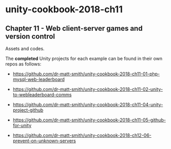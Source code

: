 # unity-cookbook-2018-ch11

## Chapter 11 - Web client-server games and version control

Assets and codes.

The **completed** Unity projects for each example can be found in their own repos as follows:

- https://github.com/dr-matt-smith/unity-cookbook-2018-ch11-01-php-mysql-web-leaderboard

- https://github.com/dr-matt-smith/unity-cookbook-2018-ch11-02-unity-to-webleaderboard-comms

- https://github.com/dr-matt-smith/unity-cookbook-2018-ch11-04-unity-project-github

- https://github.com/dr-matt-smith/unity-cookbook-2018-ch11-05-github-for-unity

- https://github.com/dr-matt-smith/unity-cookbook-2018-ch12-06-prevent-on-unknown-servers
